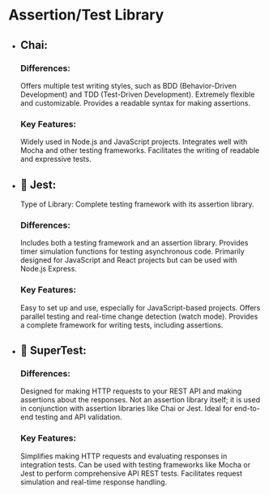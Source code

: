 # Assertion/Test Library

+ ## Chai:
    ### Differences:
    Offers multiple test writing styles, such as BDD (Behavior-Driven Development) and TDD (Test-Driven Development).
    Extremely flexible and customizable.
    Provides a readable syntax for making assertions.
    ### Key Features:
    Widely used in Node.js and JavaScript projects.
    Integrates well with Mocha and other testing frameworks.
    Facilitates the writing of readable and expressive tests.

+ ## :checkered_flag: Jest:
    Type of Library: Complete testing framework with its assertion library.
    ### Differences:
    Includes both a testing framework and an assertion library.
    Provides timer simulation functions for testing asynchronous code.
    Primarily designed for JavaScript and React projects but can be used with Node.js Express.
    ### Key Features:
    Easy to set up and use, especially for JavaScript-based projects.
    Offers parallel testing and real-time change detection (watch mode).
    Provides a complete framework for writing tests, including assertions.

+ ## :checkered_flag: SuperTest:
    ### Differences:
    Designed for making HTTP requests to your REST API and making assertions about the responses.
    Not an assertion library itself; it is used in conjunction with assertion libraries like Chai or Jest.
    Ideal for end-to-end testing and API validation.
    
    ### Key Features:
    Simplifies making HTTP requests and evaluating responses in integration tests.
    Can be used with testing frameworks like Mocha or Jest to perform comprehensive API REST tests.
    Facilitates request simulation and real-time response handling.